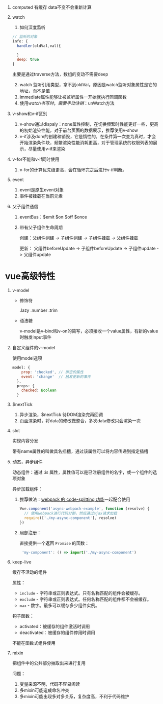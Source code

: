 1. computed 有缓存 data不变不会重新计算

2. watch 

   1. 如何深度监听

   ```javascript
   // 监听的对象
   info: {
     handler(oldVal,val){
     	
     }
     deep: true
   }
   ```

   主要是通过traverse方法，数组的变动不需要deep

   2. watch 监听引用类型，拿不到oldVal，原因是watch监听对象属性是它的地址，而不是值
   3. immediate属性能够让被监听属性一开始就执行回调函数
   4. 使用$watch 书写时，需要手动注销：$unWatch方法

3. v-show和v-if区别

   1. v-show通过dispaly：none属性控制，在切换频繁时性能更好一些，更高的初始渲染性能，对于前台页面的数据展示，推荐使用v-show
   2. v-if涉及dom的创建和销毁，它是惰性的，在条件第一次变为真时，才会开始渲染条件块，频繁渲染性能消耗更高，对于管理系统的权限列表的展示，尽量使用v-if来渲染

4. v-for不能和v-if同时使用

   1. v-for的计算优先级更高，会在循环完之后进行v-if判断。

5. event
   1. event是原生event对象
   2. 事件被挂载在当前元素

6. 父子组件通信

   1. eventBus：$emit $on $off $once

   2. 带有父子组件生命周期

      创建：父组件创建 -> 子组件创建 -> 子组件挂载 -> 父组件挂载

      更新： 父组件beforeUpdate -> 子组件beforeUpdate -> 子组件update -> 父组件update

# vue高级特性

   1. v-model

      - 修饰符

        .lazy .number .trim

      - 语法糖

        v-model是v-bind和v-on的简写，必须接收一个value属性，有新的value时触发input事件

   2. 自定义组件的v-model

      使用model选项

      ```javascript
      model: {
          prop: 'checked', // 绑定的属性
          event: 'change'  // 触发更新的事件
        },
        props: {
          checked: Boolean
        }
      ```

      

   3. $nextTick

      1. 异步渲染，$nextTick 待DOM渲染完再回调
      2. 页面渲染时，将data的修改做整合，多次data修改只会渲染一次

   4. slot

      实现内容分发

      带有name属性的叫做具名插槽，通过该属性可以将内容传递到指定插槽

   5. 动态，异步组件

      动态组件：通过 :is 属性，属性值可以是已注册组件的名字，或一个组件的选项对象

      异步加载组件：

      1. 推荐做法：[webpack 的 code-splitting 功能](https://webpack.js.org/guides/code-splitting/)一起配合使用

         ```javascript
         Vue.component('async-webpack-example', function (resolve) {
           // 使用webpack进行代码分割，然后通过ajax请求加载
           require(['./my-async-component'], resolve)
         })
         ```

      2. 局部注册：

         直接提供一个返回 `Promise` 的函数：

         ```javascript
          'my-component': () => import('./my-async-component')
         ```

         

   6. keep-live

      缓存不活动的组件

      属性：

        - `include` - 字符串或正则表达式。只有名称匹配的组件会被缓存。
        - `exclude` - 字符串或正则表达式。任何名称匹配的组件都不会被缓存。
        - `max` - 数字。最多可以缓存多少组件实例。

      钩子函数：

      - activated：被缓存的组件激活时调用
      - deactivated：被缓存的组件停用时调用

      不能在函数式组件使用

   7. mixin

      把组件中的公共部分抽取出来进行复用

      问题：

      1. 变量来源不明，代码不容易阅读
      2. 多mixin可能造成命名冲突
      3. 多mixin可能出现多对多关系，复杂度高，不利于代码维护